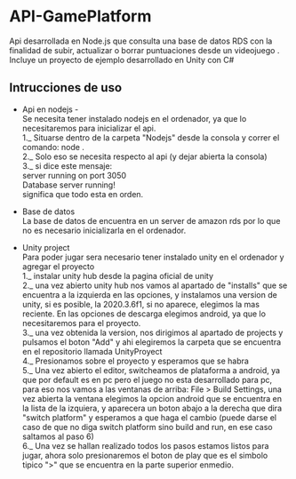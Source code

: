 # API-GamePlatform
Api desarrollada en Node.js que consulta una base de datos RDS con la finalidad de subir, actualizar o borrar puntuaciones desde un videojuego . Incluye un proyecto de ejemplo desarrollado en Unity con C#

## Intrucciones de uso
- Api en nodejs - <br>
Se necesita tener instalado nodejs en el ordenador, ya que lo necesitaremos para inicializar el api.<br>
1._ Situarse dentro de la carpeta "Nodejs" desde la consola y correr el comando: node .<br>
2._ Solo eso se necesita respecto al api (y dejar abierta la consola)<br>
3._ si dice este mensaje: <br>
server running on port 3050<br>
Database server running!<br>
significa que todo esta en orden.<br>

- Base de datos <br>
La base de datos de encuentra en un server de amazon rds por lo que no es necesario inicializarla en el ordenador. <br>

- Unity project <br>
Para poder jugar sera necesario tener instalado unity en el ordenador y agregar el proyecto<br>
1._ instalar unity hub desde la pagina oficial de unity <br>
2._ una vez abierto unity hub nos vamos al apartado de "installs" que se encuentra a la izquierda en las opciones, y instalamos una version de unity, si es posible, la 2020.3.6f1, si no aparece, elegimos la mas reciente. En las opciones de descarga elegimos android, ya que lo necesitaremos para el proyecto.<br>
3._ una vez obtenida la version, nos dirigimos al apartado de projects y pulsamos el boton "Add" y ahi elegiremos la carpeta que se encuentra en el repositorio llamada UnityProyect<br>
4._ Presionamos sobre el proyecto y esperamos que se habra<br>
5._ Una vez abierto el editor, switcheamos de plataforma a android, ya que por default es en pc pero el juego no esta desarrollado para pc, para eso nos vamos a las ventanas de arriba: File > Build Settings, una vez abierta la ventana elegimos la opcion android que se encuentra en la lista de la izquiera, y aparecera un boton abajo a la derecha que dira "switch platform" y esperamos a que haga el cambio (puede darse el caso de que no diga switch platform sino build and run, en ese caso saltamos al paso 6)<br>
6._ Una vez se hallan realizado todos los pasos estamos listos para jugar, ahora solo presionaremos el boton de play que es el simbolo tipico ">" que se encuentra en la parte superior enmedio.<br>

